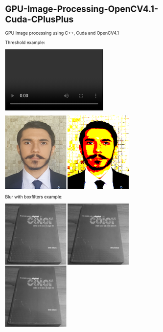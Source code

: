 # GPU-Image-Processing-OpenCV4.1-Cuda-CPlusPlus
GPU Image processing using C++, Cuda and OpenCV4.1

Threshold example:

<p>
  <video width="320" height="200" src="originalThreshold.mp4" controls preload>
  <video width="320" height="200" src="resoultThreshold.mp4" controls preload>
</p>


<p>
  <img width="200" height="240" src="template.png">
  <img width="200" height="240" src="thresholdedImage.png">
</p>


Blur with boxfilters example:

<p>
  <img width="200" height="200" src="Blurred3x3.png">
  <img width="200" height="200" src="Blurred5x5.png">
  <img width="200" height="200" src="Blurred7x7.png">
</p>
